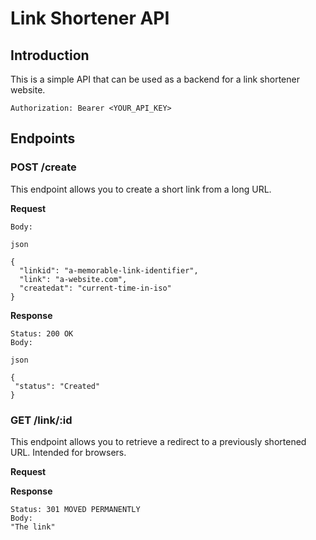 # Link Shortener API

## Introduction

This is a simple API that can be used as a backend for a link shortener website.

`Authorization: Bearer <YOUR_API_KEY>`

## Endpoints

### POST /create

This endpoint allows you to create a short link from a long URL.

**Request**

```
Body:

json

{
  "linkid": "a-memorable-link-identifier",
  "link": "a-website.com",
  "createdat": "current-time-in-iso"
}
```

**Response**

```
Status: 200 OK
Body:

json

{
 "status": "Created"
}
```

### GET /link/:id

This endpoint allows you to retrieve a redirect to a previously shortened URL. Intended for browsers.

**Request**

**Response**

```
Status: 301 MOVED PERMANENTLY
Body:
"The link"
```
